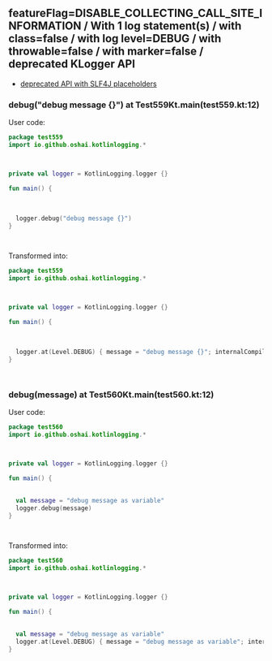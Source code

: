 ## featureFlag=DISABLE_COLLECTING_CALL_SITE_INFORMATION / With 1 log statement(s) / with class=false / with log level=DEBUG / with throwable=false / with marker=false / deprecated KLogger API

* [deprecated API with SLF4J placeholders](deprecated-slf4j-placeholders.md)

###  debug("debug message {}") at Test559Kt.main(test559.kt:12)

User code:
```kotlin
package test559
import io.github.oshai.kotlinlogging.*



private val logger = KotlinLogging.logger {}

fun main() {
  
  
  
  logger.debug("debug message {}")
}




```
  
Transformed into:
```kotlin
package test559
import io.github.oshai.kotlinlogging.*



private val logger = KotlinLogging.logger {}

fun main() {
  
  
  
  logger.at(Level.DEBUG) { message = "debug message {}"; internalCompilerData = KLoggingEventBuilder.InternalCompilerData(messageTemplate = ""debug message {}"")
}




```

###  debug(message) at Test560Kt.main(test560.kt:12)

User code:
```kotlin
package test560
import io.github.oshai.kotlinlogging.*



private val logger = KotlinLogging.logger {}

fun main() {
  
  
  val message = "debug message as variable"
  logger.debug(message)
}




```
  
Transformed into:
```kotlin
package test560
import io.github.oshai.kotlinlogging.*



private val logger = KotlinLogging.logger {}

fun main() {
  
  
  val message = "debug message as variable"
  logger.at(Level.DEBUG) { message = "debug message as variable"; internalCompilerData = KLoggingEventBuilder.InternalCompilerData(messageTemplate = "message")
}




```
